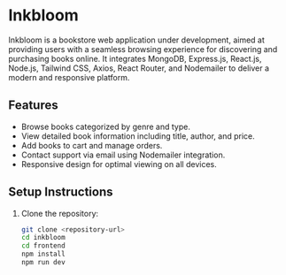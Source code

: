 # Inkbloom

Inkbloom is a bookstore web application under development, aimed at providing users with a seamless browsing experience for discovering and purchasing books online. It integrates MongoDB, Express.js, React.js, Node.js, Tailwind CSS, Axios, React Router, and Nodemailer to deliver a modern and responsive platform.

## Features

- Browse books categorized by genre and type.
- View detailed book information including title, author, and price.
- Add books to cart and manage orders.
- Contact support via email using Nodemailer integration.
- Responsive design for optimal viewing on all devices.

## Setup Instructions

1. Clone the repository:

   ```bash
   git clone <repository-url>
   cd inkbloom
   cd frontend
   npm install
   npm run dev
   ```
